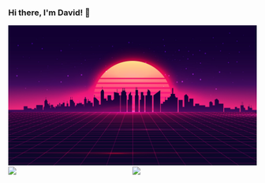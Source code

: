### Hi there, I'm David! 👋

<img src="Background.jpg" />

<img align="left" width="50%" src="https://github-readme-stats.vercel.app/api?username=Binkitubo&show_icons=true&theme=radical" />
<img width="40%" src="https://github-readme-stats.vercel.app/api/top-langs/?username=Binkitubo&layout=compact&theme=radical&hide=shell,mako,procfile" />
